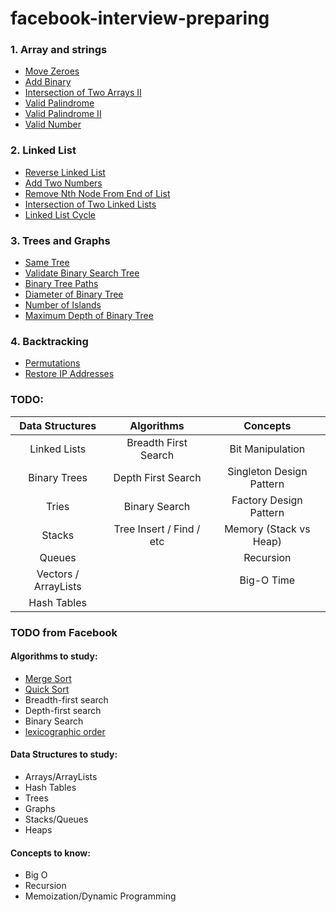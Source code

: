 # facebook-interview-preparing

### 1. Array and strings
 - [Move Zeroes](1.array-and-strings/1.move-zeroes.md)
 - [Add Binary](1.array-and-strings/2.add-binary.md)
 - [Intersection of Two Arrays II](1.array-and-strings/3.intersection-of-two-arrays-II.md)
 - [Valid Palindrome](1.array-and-strings/5-valid-palindrome.md)
 - [Valid Palindrome II](1.array-and-strings/6-valid-palindrome-II.md)
 - [Valid Number](1.array-and-strings/7-valid-number.md)

### 2. Linked List
 - [Reverse Linked List](2.linked-list/1.reverse-linked-list.md)
 - [Add Two Numbers](./2.linked-list/2.add-two-numbers.md)
 - [Remove Nth Node From End of List](./2.linked-list/3.remove-nth-node-from-end-of-list.md)
 - [Intersection of Two Linked Lists](./2.linked-list/4.intersection-of-two-linked-lists.md)
 - [Linked List Cycle](./2.linked-list/6.linked-list-cycle.md)
 
### 3. Trees and Graphs
 - [Same Tree](./3.trees-and-graphs/1.same-tree.md)
 - [Validate Binary Search Tree](./3.trees-and-graphs/2.validate-binary-search-tree.md)
 - [Binary Tree Paths](./3.trees-and-graphs/3.binary-tree-paths.md)
 - [Diameter of Binary Tree](./3.trees-and-graphs/4.diameter-of-binary-tree.md)
 - [Number of Islands](./3.trees-and-graphs/8.number-of-Islands.md)
 - [Maximum Depth of Binary Tree](./3.trees-and-graphs/104.maximum-depth-of-binary-tree.md)
 
### 4. Backtracking
 - [Permutations](./4.backtracking/3.permutations.md)
 - [Restore IP Addresses](./4.backtracking/93.restore-IP-addresses.md)

### TODO:

| Data Structures      | Algorithms               | Concepts                 |
| :------------------: | :----------------------: | :----------------------: |
| Linked Lists         | Breadth First Search     | Bit Manipulation         |
| Binary Trees         | Depth First Search       | Singleton Design Pattern |
| Tries                | Binary Search            | Factory Design Pattern   |
| Stacks               | Tree Insert / Find / etc | Memory (Stack vs Heap)   |
| Queues               |                          | Recursion                |
| Vectors / ArrayLists |                          | Big-O Time               |
| Hash Tables          |                          |                          |

### TODO from Facebook

#### Algorithms to study:
 - [Merge Sort](./5.algorithms/1.merge-sort.md)
 - [Quick Sort](./5.algorithms/2.quicksort.md)
 - Breadth-first search
 - Depth-first search
 - Binary Search
 - [lexicographic order](./4.backtracking/3.permutations.md)

#### Data Structures to study:
 - Arrays/ArrayLists
 - Hash Tables
 - Trees
 - Graphs
 - Stacks/Queues
 - Heaps
 
#### Concepts to know:
 - Big O
 - Recursion
 - Memoization/Dynamic Programming
 